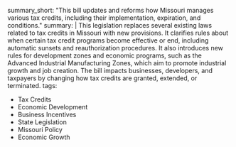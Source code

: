 summary_short: "This bill updates and reforms how Missouri manages various tax credits, including their implementation, expiration, and conditions."
summary: |
  This legislation replaces several existing laws related to tax credits in Missouri with new provisions. It clarifies rules about when certain tax credit programs become effective or end, including automatic sunsets and reauthorization procedures. It also introduces new rules for development zones and economic programs, such as the Advanced Industrial Manufacturing Zones, which aim to promote industrial growth and job creation. The bill impacts businesses, developers, and taxpayers by changing how tax credits are granted, extended, or terminated.
tags:
  - Tax Credits
  - Economic Development
  - Business Incentives
  - State Legislation
  - Missouri Policy
  - Economic Growth
